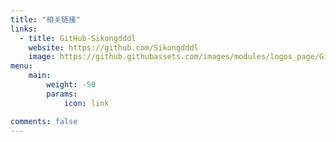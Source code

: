 ```yaml
---
title: "相关链接"
links:
  - title: GitHub-Sikongdddl
    website: https://github.com/Sikongdddl
    image: https://github.githubassets.com/images/modules/logos_page/GitHub-Mark.png
menu:
    main: 
        weight: -50
        params:
            icon: link

comments: false
---
```

